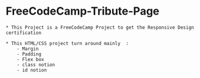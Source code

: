 # FreeCodeCamp-Tribute-Page

    * This Project is a FreeCodeCamp Project to get the Responsive Design certification

    * This HTML/CSS project turn around mainly  :
        - Margin
        - Padding
        - Flex box
        - class notion
        - id notion